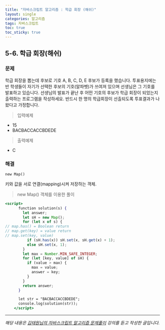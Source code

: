 ```yaml
---
title: "자바스크립트 알고리즘 : 학급 회장 (해쉬)"
layout: single
categories: 알고리즘
tags: 자바스크립트
toc: true
toc_sticky: true
---
```


## 5-6. 학급 회장(해쉬)

### 문제

학급 회장을 뽑는데 후보로 기호 A, B, C, D, E 후보가 등록을 했습니다.
투표용지에는 반 학생들이 자기가 선택한 후보의 기호(알파벳)가 쓰여져 있으며 선생님은 그 기호를 발표하고 있습니다.
선생님의 발표가 끝난 후 어떤 기호의 후보가 학급 회장이 되었는지 출력하는 프로그램을 작성하세요. 반드시 한 명의 학급회장이 선출되도록 투표결과가 나왔다고 가정합니다.

> 입력예제

- 15
- BACBACCACCBDEDE

> 출력예제

- C

### 해결

`new Map()`

키와 값을 서로 연결(mapping)시켜 저장하는 객체.

> new Map() 객체를 이용한 풀이

```jsx
<script>
      function solution(s) {
        let answer;
        let sH = new Map();
        for (let x of s) {
// map.has() = Boolean return
// map.get(key) = value return
// map.set(key, value)
          if (sH.has(x)) sH.set(x, sH.get(x) + 1);
          else sH.set(x, 1);
        }
        let max = Number.MIN_SAFE_INTEGER;
        for (let [key, value] of sH) {
          if (value > max) {
            max = value;
            answer = key;
          }
        }
        return answer;
      }

      let str = "BACBACCACCBDEDE";
      console.log(solution(str));
    </script>
```

---

_해당 내용은 [김태원님의 자바스크립트 알고리즘 문제풀이](https://www.inflearn.com/course/%EC%9E%90%EB%B0%94%EC%8A%A4%ED%81%AC%EB%A6%BD%ED%8A%B8-%EC%95%8C%EA%B3%A0%EB%A6%AC%EC%A6%98-%EB%AC%B8%EC%A0%9C%ED%92%80%EC%9D%B4/dashboard) 강의를 듣고 작성한 글입니다._
